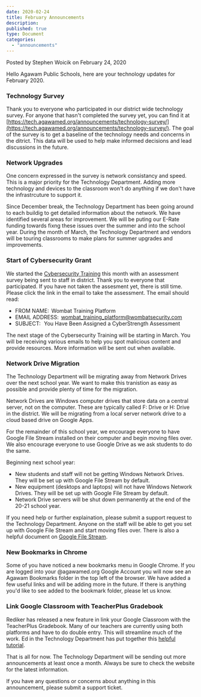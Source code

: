 ```yaml
---
date: 2020-02-24
title: February Announcements
description:
published: true
type: Document
categories:
  - "announcements"
---
```

Posted by Stephen Woicik on February 24, 2020

Hello Agawam Public Schools, here are your technology updates for February 2020. 

### Technology Survey 

Thank you to everyone who participated in our district wide technology survey. For anyone that hasn't completed the survey yet, you can find it at [https://tech.agawamed.org/announcements/technology-survey/](https://tech.agawamed.org/announcements/technology-survey/). The goal of the survey is to get a baseline of the technology needs and concerns in the ditrict. This data will be used to help make informed decisions and lead discussions in the future. 

### Network Upgrades
One concern expressed in the survey is network consistancy and speed. This is a major priority for the Technology Department. Adding more technology and devices to the classroom won't do anything if we don't have the infrastrcuture to support it. 

Since December break, the Technology Department has been going around to each buildig to get detailed information about the network. We have identified several areas for improvement. We will be puting our E-Rate funding towards fixng these issues over the summer and into the school year.  During the month of March, the Technology Department and vendors will be touring classrooms to make plans for summer upgrades and improvements. 

### Start of Cybersecurity Grant 
We started the [Cybersecurity Training](https://tech.agawamed.org/announcements/security/cybersecurity-awareness-grant/) this month with an assessment survey being sent to staff in district. Thank you to everyone that participated. If you have not taken the assesment yet, there is still time. Please click the link in the email to take the assessment. The email should read:

- FROM NAME:  Wombat Training Platform
- EMAIL ADDRESS:  wombat_training_platform@wombatsecurity.com
- SUBJECT:   You Have Been Assigned a CyberStrength Assessment

The next stage of the Cybersecurity Training will be starting in March. You will be receiving various emails to help you spot malicious content and provide resources. More information will be sent out when available. 

### Network Drive Migration 

The Technology Department will be migrating away from Network Drives over the next school year. We want to make this tranistion as easy as possible and provide plenty of time for the migration. 

Network Drives are Windows computer drives that store data on a central server, not on the computer. These are typically called F: Drive or H: Drive in the district. We will be migrating from a local server network drive to a cloud based drive on Google Apps.

For the remainder of this school year, we encourage everyone to have Google File Stream installed on their computer and begin moving files over. We also encourage everyone to use Google Drive as we ask students to do the same. 

Beginning next school year:
- New students and staff will not be getting Windows Network Drives. They will be set up with Google File Stream by default.
- New equipment (desktops and laptops) will not have Windows Network Drives. They will be set up with Google File Stream by default.
- Network Drive servers will be shut down permanently at the end of the 20-21 school year. 

If you need help or further explaination, please submit a support request to the Technology Department. Anyone on the staff will be able to get you set up with Google File Stream and start moving files over. There is also a helpful document on [Google File Stream](https://tech.agawamed.org/g%20suite/drive-file-stream/).

### New Bookmarks in Chrome

Some of you have noticed a new bookmarks menu in Google Chrome. If you are logged into your @agawamed.org Google Account you will now see an Agawam Bookmarks folder in the top left of the browser. We have added a few useful links and will be adding more in the future. If there is anything you'd like to see added to the bookmark folder, please let us know. 

### Link Google Classroom with TeacherPlus Gradebook

Rediker has released a new feature in link your Google Classroom with the TeacherPlus Gradebook. Many of our teachers are currently using both platforms and have to do double entry. This will streamline much of the work. Ed in the Technology Department has put together this [helpful tutorial](https://tech.agawamed.org/g%20suite/teacherplus/google-classroom-teacherplus-gradebook-link/). 

That is all for now. The Technology Department will be sending out more announcements at least once a month. Always be sure to check the website for the latest information.

If you have any questions or concerns about anything in this announcement, please submit a support ticket.

